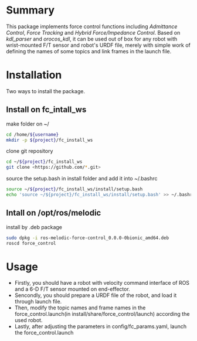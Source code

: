 # Summary
This package implements force control functions including *Admittance Control*, *Force Tracking* and *Hybrid Force/Impedance Control*. Based on *kdl_parser* and *orocos_kdl*, it can be used out of box for any robot with wrist-mounted F/T sensor and robot's URDF file, merely with simple work of defining the names of some topics and link frames in the launch file.

# Installation
Two ways to install the package.
## Install on fc_intall_ws
make folder on ~/
```sh
cd /home/${username}
mkdir -p ${project}/fc_install_ws
```

clone git repository
```sh
cd ~/${project}/fc_install_ws 
git clone <https://github.com/*.git>
```
source the setup.bash in install folder and add it into ~/.bashrc
```sh
source ~/${project}/fc_install_ws/install/setup.bash
echo 'source ~/${project}/fc_install_ws/install/setup.bash' >> ~/.bashrc
```

## Intall on /opt/ros/melodic
install by .deb package
```sh
sudo dpkg -i ros-melodic-force-control_0.0.0-0bionic_amd64.deb
roscd force_control
```

# Usage
- Firstly, you should have a robot with velocity command interface of ROS and a 6-D F/T sensor mounted on end-effector.
- Sencondly, you should prepare a URDF file of the robot, and load it through launch file.
- Then, modify the topic names and frame names in the force_control.launch(in install/share/force_control/launch) according the used robot.
- Lastly, after adjusting the parameters in config/fc_params.yaml, launch the force_control.launch

